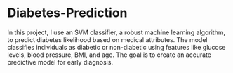 # Diabetes-Prediction
In this project, I use an SVM classifier, a robust machine learning algorithm, to predict diabetes likelihood based on medical attributes. The model classifies individuals as diabetic or non-diabetic using features like glucose levels, blood pressure, BMI, and age. The goal is to create an accurate predictive model for early diagnosis.

